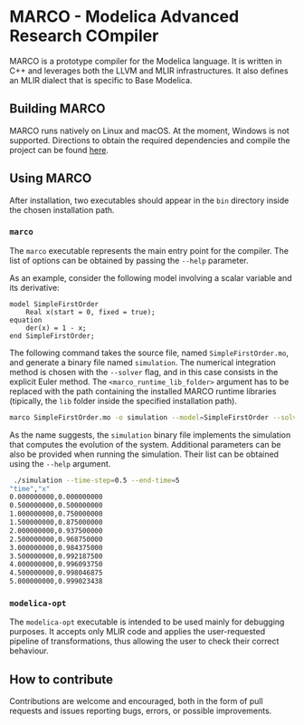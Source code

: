 # MARCO - Modelica Advanced Research COmpiler
MARCO is a prototype compiler for the Modelica language.
It is written in C++ and leverages both the LLVM and MLIR infrastructures.
It also defines an MLIR dialect that is specific to Base Modelica.

## Building MARCO
MARCO runs natively on Linux and macOS. At the moment, Windows is not supported.
Directions to obtain the required dependencies and compile the project can be found [here](docs/BuildOnLinuxMacOS.md).

## Using MARCO
After installation, two executables should appear in the `bin` directory inside the chosen installation path.

### `marco`
The `marco` executable represents the main entry point for the compiler.
The list of options can be obtained by passing the `--help` parameter.

As an example, consider the following model involving a scalar variable and its derivative:

```modelica
model SimpleFirstOrder
    Real x(start = 0, fixed = true);
equation
    der(x) = 1 - x;
end SimpleFirstOrder;
```

The following command takes the source file, named `SimpleFirstOrder.mo`, and generate a binary file named `simulation`.
The numerical integration method is chosen with the `--solver` flag, and in this case consists in the explicit Euler method.
The `<marco_runtime_lib_folder>` argument has to be replaced with the path containing the installed MARCO runtime libraries (tipically, the `lib` folder inside the specified installation path).

```bash
marco SimpleFirstOrder.mo -o simulation --model=SimpleFirstOrder --solver=euler-forward -L <marco_runtime_lib_folder> -Wl,-rpath,<marco_runtime_lib_folder>
```

As the name suggests, the `simulation` binary file implements the simulation that computes the evolution of the system.
Additional parameters can be also be provided when running the simulation. Their list can be obtained using the `--help` argument.

```bash
 ./simulation --time-step=0.5 --end-time=5                                                                                                                                                                  ✔ 
"time","x"
0.000000000,0.000000000
0.500000000,0.500000000
1.000000000,0.750000000
1.500000000,0.875000000
2.000000000,0.937500000
2.500000000,0.968750000
3.000000000,0.984375000
3.500000000,0.992187500
4.000000000,0.996093750
4.500000000,0.998046875
5.000000000,0.999023438
```

### `modelica-opt`
The `modelica-opt` executable is intended to be used mainly for debugging purposes.
It accepts only MLIR code and applies the user-requested pipeline of transformations, thus allowing the user to check their correct behaviour.

## How to contribute
Contributions are welcome and encouraged, both in the form of pull requests and issues reporting bugs, errors, or possible improvements.
